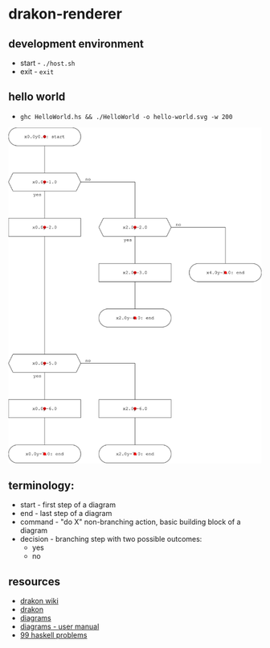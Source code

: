 # drakon-renderer

## development environment

* start - `./host.sh`
* exit - `exit`

## hello world

* `ghc HelloWorld.hs && ./HelloWorld -o hello-world.svg -w 200`

![hello-world](./hello-world.svg)

## terminology:

* start - first step of a diagram
* end - last step of a diagram
* command - "do X" non-branching action, basic building block of a diagram
* decision - branching step with two possible outcomes:
  * yes
  * no

## resources

* [drakon wiki](https://en.m.wikipedia.org/wiki/DRAKON)
* [drakon](https://drakonhub.com/read/docs)
* [diagrams](https://archives.haskell.org/projects.haskell.org/diagrams/doc/quickstart.html#introduction)
* [diagrams - user manual](https://archives.haskell.org/projects.haskell.org/diagrams/doc/manual.html)
* [99 haskell problems](https://wiki.haskell.org/H-99:_Ninety-Nine_Haskell_Problems)
